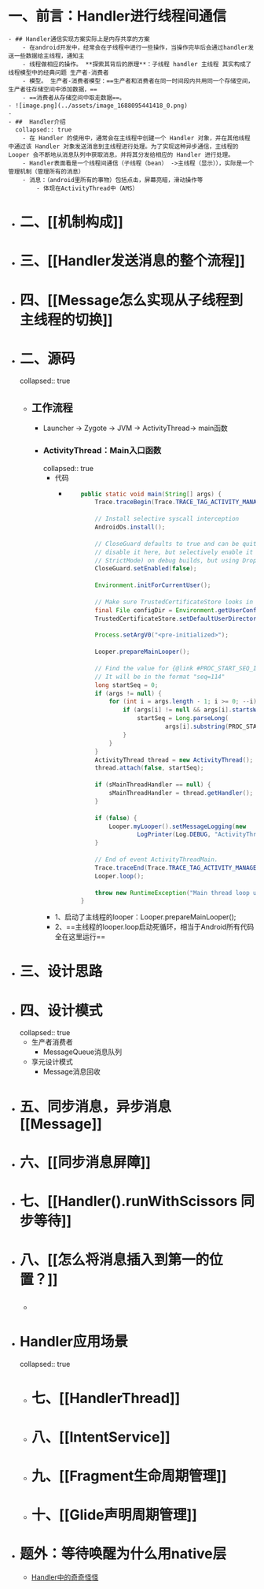 # 一、前言：Handler进行线程间通信
	- ## Handler通信实现方案实际上是内存共享的方案
		- 在android开发中，经常会在子线程中进行一些操作，当操作完毕后会通过handler发送一些数据给主线程，通知主
		- 线程做相应的操作。 **探索其背后的原理**：子线程 handler 主线程 其实构成了线程模型中的经典问题 生产者-消费者
		- 模型。 生产者-消费者模型：==生产者和消费者在同一时间段内共用同一个存储空间，生产者往存储空间中添加数据，==
		- ==消费者从存储空间中取走数据==。
	- ![image.png](../assets/image_1688095441418_0.png)
	-
	- ##  Handler介绍
	  collapsed:: true
		- 在 Handler 的使用中，通常会在主线程中创建一个 Handler 对象，并在其他线程中通过该 Handler 对象发送消息到主线程进行处理。为了实现这种异步通信，主线程的 Looper 会不断地从消息队列中获取消息，并将其分发给相应的 Handler 进行处理。
		- Handler表面看是一个线程间通信（子线程（bean） ->主线程（显示）），实际是一个管理机制（管理所有的消息）
		- 消息：（android里所有的事物）包括点击，屏幕亮暗，滑动操作等
			- 体现在ActivityThread中（AMS）
- # 二、[[机制构成]]
- # 三、[[Handler发送消息的整个流程]]
- # 四、[[Message怎么实现从子线程到主线程的切换]]
- # 二、源码
  collapsed:: true
	- ## 工作流程
		- Launcher -> Zygote -> JVM -> ActivityThread-> main函数
		- ### ActivityThread：Main入口函数
		  collapsed:: true
			- 代码
				- ```java
				      public static void main(String[] args) {
				          Trace.traceBegin(Trace.TRACE_TAG_ACTIVITY_MANAGER, "ActivityThreadMain");
				  
				          // Install selective syscall interception
				          AndroidOs.install();
				  
				          // CloseGuard defaults to true and can be quite spammy.  We
				          // disable it here, but selectively enable it later (via
				          // StrictMode) on debug builds, but using DropBox, not logs.
				          CloseGuard.setEnabled(false);
				  
				          Environment.initForCurrentUser();
				  
				          // Make sure TrustedCertificateStore looks in the right place for CA certificates
				          final File configDir = Environment.getUserConfigDirectory(UserHandle.myUserId());
				          TrustedCertificateStore.setDefaultUserDirectory(configDir);
				  
				          Process.setArgV0("<pre-initialized>");
				  
				          Looper.prepareMainLooper();
				  
				          // Find the value for {@link #PROC_START_SEQ_IDENT} if provided on the command line.
				          // It will be in the format "seq=114"
				          long startSeq = 0;
				          if (args != null) {
				              for (int i = args.length - 1; i >= 0; --i) {
				                  if (args[i] != null && args[i].startsWith(PROC_START_SEQ_IDENT)) {
				                      startSeq = Long.parseLong(
				                              args[i].substring(PROC_START_SEQ_IDENT.length()));
				                  }
				              }
				          }
				          ActivityThread thread = new ActivityThread();
				          thread.attach(false, startSeq);
				  
				          if (sMainThreadHandler == null) {
				              sMainThreadHandler = thread.getHandler();
				          }
				  
				          if (false) {
				              Looper.myLooper().setMessageLogging(new
				                      LogPrinter(Log.DEBUG, "ActivityThread"));
				          }
				  
				          // End of event ActivityThreadMain.
				          Trace.traceEnd(Trace.TRACE_TAG_ACTIVITY_MANAGER);
				          Looper.loop();
				  
				          throw new RuntimeException("Main thread loop unexpectedly exited");
				      }
				  ```
			- 1、启动了主线程的looper：Looper.prepareMainLooper();
			- 2、==主线程的looper.loop启动死循环，相当于Android所有代码全在这里运行==
- # 三、设计思路
- # 四、设计模式
  collapsed:: true
	- 生产者消费者
		- MessageQueue消息队列
	- 享元设计模式
		- Message消息回收
- # 五、同步消息，异步消息 [[Message]]
- # 六、[[同步消息屏障]]
- # 七、[[Handler().runWithScissors 同步等待]]
- # 八、[[怎么将消息插入到第一的位置？]]
	- ##
- # Handler应用场景
  collapsed:: true
	- # 七、[[HandlerThread]]
	- # 八、[[IntentService]]
	- # 九、[[Fragment生命周期管理]]
	- # 十、[[Glide声明周期管理]]
- # 题外：等待唤醒为什么用native层
	- [Handler中的奇奇怪怪](https://www.mdnice.com/writing/677e19d9e5904340be7304a73c615f59)